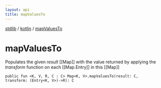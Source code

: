 ```yaml
---
layout: api
title: mapValuesTo
---
```

[stdlib](../index.html) / [kotlin](index.html) / [mapValuesTo](mapValuesTo.html)

# mapValuesTo
Populates the given *result* [[Map]] with the value returned by applying the *transform* function on each [[Map.Entry]] in this [[Map]]
```
public fun <K, V, R, C : C> Map<K, V>.mapValuesTo(result: C, transform: (Entry<K, V>)->R): C
```
